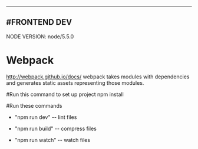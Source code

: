




------------------------------------------------
#FRONTEND DEV
------------------------------------------------

NODE VERSION: node/5.5.0

# Webpack
http://webpack.github.io/docs/
webpack takes modules with dependencies and generates static assets representing those modules.


#Run this command to set up project
npm install

#Run these commands

 - "npm run dev" -- lint files

 - "npm run build" -- compress files

 - "npm run watch" -- watch files






